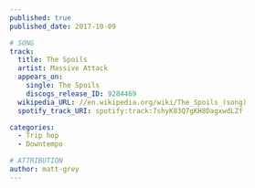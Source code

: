 ```yaml
---
published: true
published_date: 2017-10-09

# SONG
track:
  title: The Spoils
  artist: Massive Attack
  appears_on:
    single: The Spoils
    discogs_release_ID: 9284469
  wikipedia_URL: //en.wikipedia.org/wiki/The_Spoils_(song)
  spotify_track_URI: spotify:track:7shyK83Q7gKH8DagxwdLZf

categories:
  - Trip hop
  - Downtempo

# ATTRIBUTION
author: matt-grey
---
```

